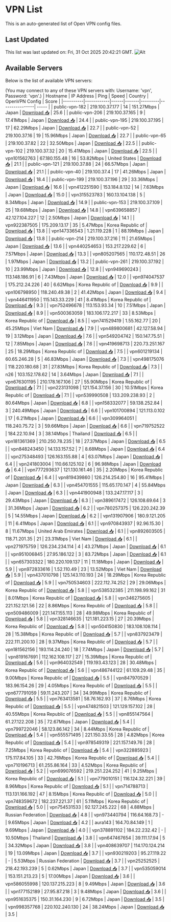 # VPN List

This is an auto-generated list of Open VPN config files.

## Last Updated

This list was last updated on: Fri, 31 Oct 2025 20:42:21 GMT.
![Alt](https://repobeats.axiom.co/api/embed/186b98318ef1479477931607c1ad7d823f12451f.svg "Repobeats analytics image")

## Available Servers

Below is the list of available VPN servers:

(You may connect to any of these VPN servers with: Username: 'vpn', Password: 'vpn'.)
| Hostname | IP Address | Ping | Speed | Country | OpenVPN Config | Score |
|----------|------------|------|-------|---------|----------------| ----- |
| public-vpn-182 | 219.100.37.177 | 14 | 151.27Mbps | Japan | [Download 📥](./configs/server_0_JP.ovpn) | 25.6 |
| public-vpn-206 | 219.100.37.165 | 9 | 17.41Mbps | Japan | [Download 📥](./configs/server_1_JP.ovpn) | 24.4 |
| public-vpn-195 | 219.100.37.195 | 17 | 62.29Mbps | Japan | [Download 📥](./configs/server_2_JP.ovpn) | 22.7 |
| public-vpn-52 | 219.100.37.16 | 19 | 15.96Mbps | Japan | [Download 📥](./configs/server_3_JP.ovpn) | 22.7 |
| public-vpn-65 | 219.100.37.82 | 22 | 32.50Mbps | Japan | [Download 📥](./configs/server_4_JP.ovpn) | 22.5 |
| public-vpn-102 | 219.100.37.32 | 20 | 15.41Mbps | Japan | [Download 📥](./configs/server_5_JP.ovpn) | 22.5 |
| vpn101562763 | 67.180.155.48 | 16 | 53.82Mbps | United States | [Download 📥](./configs/server_6_US.ovpn) | 21.1 |
| public-vpn-121 | 219.100.37.88 | 24 | 66.57Mbps | Japan | [Download 📥](./configs/server_7_JP.ovpn) | 21.1 |
| public-vpn-40 | 219.100.37.4 | 17 | 41.26Mbps | Japan | [Download 📥](./configs/server_8_JP.ovpn) | 18.4 |
| public-vpn-199 | 219.100.37.196 | 29 | 33.36Mbps | Japan | [Download 📥](./configs/server_9_JP.ovpn) | 16.6 |
| vpn412251590 | 153.184.8.132 | 14 | 7.63Mbps | Japan | [Download 📥](./configs/server_10_JP.ovpn) | 15.0 |
| vpn315523783 | 160.13.104.138 | 5 | 8.34Mbps | Japan | [Download 📥](./configs/server_11_JP.ovpn) | 14.9 |
| public-vpn-153 | 219.100.37.109 | 25 | 19.68Mbps | Japan | [Download 📥](./configs/server_12_JP.ovpn) | 14.8 |
| vpn639658857 | 42.127.104.227 | 12 | 2.50Mbps | Japan | [Download 📥](./configs/server_13_JP.ovpn) | 14.1 |
| vpn922387505 | 175.209.13.17 | 35 | 5.47Mbps | Korea Republic of | [Download 📥](./configs/server_14_KR.ovpn) | 13.8 |
| vpn147336543 | 1.21.119.228 | 1 | 88.19Mbps | Japan | [Download 📥](./configs/server_15_JP.ovpn) | 13.8 |
| public-vpn-214 | 219.100.37.216 | 11 | 21.65Mbps | Japan | [Download 📥](./configs/server_16_JP.ovpn) | 13.6 |
| vpn440254653 | 153.217.229.62 | 6 | 7.57Mbps | Japan | [Download 📥](./configs/server_17_JP.ovpn) | 13.3 |
| vpn805207565 | 110.172.48.51 | 26 | 1.97Mbps | Japan | [Download 📥](./configs/server_18_JP.ovpn) | 13.2 |
| public-vpn-261 | 219.100.37.192 | 10 | 23.99Mbps | Japan | [Download 📥](./configs/server_19_JP.ovpn) | 12.8 |
| vpn949690243 | 113.148.186.91 | 6 | 7.43Mbps | Japan | [Download 📥](./configs/server_20_JP.ovpn) | 12.0 |
| vpn974047537 | 175.212.24.226 | 40 | 6.62Mbps | Korea Republic of | [Download 📥](./configs/server_21_KR.ovpn) | 9.9 |
| vpn106798950 | 118.240.49.38 | 2 | 41.42Mbps | Japan | [Download 📥](./configs/server_22_JP.ovpn) | 9.4 |
| vpn446411950 | 115.143.33.229 | 41 | 8.41Mbps | Korea Republic of | [Download 📥](./configs/server_23_KR.ovpn) | 9.3 |
| vpn752496678 | 113.153.93.34 | 10 | 7.51Mbps | Japan | [Download 📥](./configs/server_24_JP.ovpn) | 8.9 |
| vpn500363059 | 183.106.172.217 | 33 | 8.53Mbps | Korea Republic of | [Download 📥](./configs/server_25_KR.ovpn) | 8.5 |
| vpn741529419 | 1.55.162.77 | 20 | 45.25Mbps | Viet Nam | [Download 📥](./configs/server_26_VN.ovpn) | 7.9 |
| vpn489800681 | 42.127.58.94 | 19 | 3.12Mbps | Japan | [Download 📥](./configs/server_27_JP.ovpn) | 7.6 |
| vpn549204742 | 150.147.75.51 | 12 | 7.85Mbps | Japan | [Download 📥](./configs/server_28_JP.ovpn) | 7.6 |
| vpn419698713 | 220.73.251.167 | 25 | 18.29Mbps | Korea Republic of | [Download 📥](./configs/server_29_KR.ovpn) | 7.5 |
| vpn601219134 | 60.65.246.28 | 5 | 46.83Mbps | Japan | [Download 📥](./configs/server_30_JP.ovpn) | 7.3 |
| vpn498175076 | 118.220.180.68 | 31 | 27.83Mbps | Korea Republic of | [Download 📥](./configs/server_31_KR.ovpn) | 7.3 |
| n26 | 103.152.178.62 | 14 | 3.64Mbps | Japan | [Download 📥](./configs/server_32_JP.ovpn) | 7.1 |
| vpn676301195 | 210.178.167.106 | 27 | 55.90Mbps | Korea Republic of | [Download 📥](./configs/server_33_KR.ovpn) | 7.1 |
| vpn223131098 | 121.154.37.156 | 30 | 10.51Mbps | Korea Republic of | [Download 📥](./configs/server_34_KR.ovpn) | 7.1 |
| vpn539990508 | 133.209.238.93 | 2 | 80.64Mbps | Japan | [Download 📥](./configs/server_35_JP.ovpn) | 6.8 |
| vpn158332077 | 59.138.252.84 | 3 | 240.49Mbps | Japan | [Download 📥](./configs/server_36_JP.ovpn) | 6.6 |
| vpn101700894 | 121.113.0.102 | 17 | 6.21Mbps | Japan | [Download 📥](./configs/server_37_JP.ovpn) | 6.6 |
| vpn309964051 | 118.240.75.72 | 3 | 59.66Mbps | Japan | [Download 📥](./configs/server_38_JP.ovpn) | 6.6 |
| vpn719752522 | 184.22.10.94 | 3 | 38.14Mbps | Thailand | [Download 📥](./configs/server_39_TH.ovpn) | 6.5 |
| vpn181361369 | 210.250.78.235 | 18 | 27.37Mbps | Japan | [Download 📥](./configs/server_40_JP.ovpn) | 6.5 |
| vpn848243450 | 14.133.157.52 | 7 | 8.68Mbps | Japan | [Download 📥](./configs/server_41_JP.ovpn) | 6.4 |
| vpn275348493 | 126.163.155.88 | 4 | 63.07Mbps | Japan | [Download 📥](./configs/server_42_JP.ovpn) | 6.4 |
| vpn241803004 | 110.66.125.102 | 6 | 96.98Mbps | Japan | [Download 📥](./configs/server_43_JP.ovpn) | 6.4 |
| vpn777293637 | 121.130.161.46 | 35 | 2.20Mbps | Korea Republic of | [Download 📥](./configs/server_44_KR.ovpn) | 6.4 |
| vpn819439860 | 126.214.254.80 | 16 | 95.41Mbps | Japan | [Download 📥](./configs/server_45_JP.ovpn) | 6.3 |
| vpn454701555 | 115.65.170.147 | 4 | 55.84Mbps | Japan | [Download 📥](./configs/server_46_JP.ovpn) | 6.3 |
| vpn441900948 | 133.247.17.117 | 3 | 29.43Mbps | Japan | [Download 📥](./configs/server_47_JP.ovpn) | 6.3 |
| vpn389617472 | 126.108.69.64 | 3 | 31.36Mbps | Japan | [Download 📥](./configs/server_48_JP.ovpn) | 6.2 |
| vpn780257375 | 126.220.242.39 | 5 | 14.55Mbps | Japan | [Download 📥](./configs/server_49_JP.ovpn) | 6.2 |
| vpn131907906 | 180.9.121.205 | 11 | 6.41Mbps | Japan | [Download 📥](./configs/server_50_JP.ovpn) | 6.1 |
| vpn970843937 | 92.96.15.30 | 8 | 11.67Mbps | United Arab Emirates | [Download 📥](./configs/server_51_AE.ovpn) | 6.1 |
| vpn892603505 | 118.71.201.35 | 21 | 23.31Mbps | Viet Nam | [Download 📥](./configs/server_52_VN.ovpn) | 6.1 |
| vpn271975759 | 126.234.234.114 | 4 | 43.27Mbps | Japan | [Download 📥](./configs/server_53_JP.ovpn) | 6.1 |
| vpn951006845 | 27.95.186.122 | 3 | 83.72Mbps | Japan | [Download 📥](./configs/server_54_JP.ovpn) | 6.1 |
| vpn657303322 | 180.220.109.137 | 11 | 11.18Mbps | Japan | [Download 📥](./configs/server_55_JP.ovpn) | 5.9 |
| vpn972833616 | 1.52.110.49 | 23 | 13.52Mbps | Viet Nam | [Download 📥](./configs/server_56_VN.ovpn) | 5.9 |
| vpn437010798 | 125.143.110.193 | 24 | 18.29Mbps | Korea Republic of | [Download 📥](./configs/server_57_KR.ovpn) | 5.9 |
| vpn750534603 | 222.112.74.252 | 29 | 29.06Mbps | Korea Republic of | [Download 📥](./configs/server_58_KR.ovpn) | 5.8 |
| vpn538532385 | 211.198.99.162 | 31 | 8.01Mbps | Korea Republic of | [Download 📥](./configs/server_59_KR.ovpn) | 5.8 |
| vpn346275605 | 221.152.121.56 | 22 | 8.86Mbps | Korea Republic of | [Download 📥](./configs/server_60_KR.ovpn) | 5.8 |
| vpn509486009 | 221.147.155.113 | 28 | 49.98Mbps | Korea Republic of | [Download 📥](./configs/server_61_KR.ovpn) | 5.8 |
| vpn328146635 | 121.181.223.15 | 27 | 20.39Mbps | Korea Republic of | [Download 📥](./configs/server_62_KR.ovpn) | 5.8 |
| vpn504150830 | 183.108.108.114 | 28 | 15.38Mbps | Korea Republic of | [Download 📥](./configs/server_63_KR.ovpn) | 5.7 |
| vpn837923479 | 222.111.200.10 | 28 | 9.37Mbps | Korea Republic of | [Download 📥](./configs/server_64_KR.ovpn) | 5.7 |
| vpn181562156 | 193.114.24.240 | 18 | 7.74Mbps | Japan | [Download 📥](./configs/server_65_JP.ovpn) | 5.7 |
| vpn819167691 | 112.162.108.117 | 27 | 15.39Mbps | Korea Republic of | [Download 📥](./configs/server_66_KR.ovpn) | 5.6 |
| vpn964032549 | 119.193.43.123 | 28 | 30.48Mbps | Korea Republic of | [Download 📥](./configs/server_67_KR.ovpn) | 5.6 |
| vpn486744122 | 61.109.29.48 | 35 | 9.00Mbps | Korea Republic of | [Download 📥](./configs/server_68_KR.ovpn) | 5.5 |
| vpn847970529 | 183.96.154.26 | 29 | 4.05Mbps | Korea Republic of | [Download 📥](./configs/server_69_KR.ovpn) | 5.5 |
| vpn677791059 | 59.11.243.207 | 34 | 34.99Mbps | Korea Republic of | [Download 📥](./configs/server_70_KR.ovpn) | 5.5 |
| vpn763413581 | 58.76.162.93 | 37 | 8.76Mbps | Korea Republic of | [Download 📥](./configs/server_71_KR.ovpn) | 5.5 |
| vpn474821503 | 121.129.157.102 | 28 | 40.55Mbps | Korea Republic of | [Download 📥](./configs/server_72_KR.ovpn) | 5.5 |
| vpn855147564 | 61.27.122.208 | 35 | 72.67Mbps | Japan | [Download 📥](./configs/server_73_JP.ovpn) | 5.4 |
| vpn799722046 | 58.123.86.142 | 34 | 8.44Mbps | Korea Republic of | [Download 📥](./configs/server_74_KR.ovpn) | 5.4 |
| vpn555571495 | 221.150.33.55 | 28 | 4.82Mbps | Korea Republic of | [Download 📥](./configs/server_75_KR.ovpn) | 5.4 |
| vpn978549319 | 221.157.149.76 | 28 | 7.25Mbps | Korea Republic of | [Download 📥](./configs/server_76_KR.ovpn) | 5.4 |
| vpn322885923 | 175.117.84.105 | 33 | 42.76Mbps | Korea Republic of | [Download 📥](./configs/server_77_KR.ovpn) | 5.4 |
| vpn710196713 | 61.255.86.164 | 33 | 4.52Mbps | Korea Republic of | [Download 📥](./configs/server_78_KR.ovpn) | 5.2 |
| vpn699076592 | 219.251.224.252 | 41 | 9.25Mbps | Korea Republic of | [Download 📥](./configs/server_79_KR.ovpn) | 5.1 |
| vpn779010151 | 116.124.32.221 | 39 | 8.96Mbps | Korea Republic of | [Download 📥](./configs/server_80_KR.ovpn) | 5.1 |
| vpn714788713 | 113.131.166.192 | 47 | 8.15Mbps | Korea Republic of | [Download 📥](./configs/server_81_KR.ovpn) | 5.0 |
| vpn748359672 | 182.237.221.37 | 61 | 5.11Mbps | Korea Republic of | [Download 📥](./configs/server_82_KR.ovpn) | 5.0 |
| vpn754531533 | 92.127.245.222 | 68 | 4.88Mbps | Russian Federation | [Download 📥](./configs/server_83_RU.ovpn) | 4.8 |
| vpn973440794 | 116.64.168.73 | - | 9.65Mbps | Japan | [Download 📥](./configs/server_84_JP.ovpn) | 4.2 |
| aura143 | 164.70.84.149 | 1 | 9.69Mbps | Japan | [Download 📥](./configs/server_85_JP.ovpn) | 4.0 |
| vpn378891102 | 184.22.232.42 | - | 10.50Mbps | Thailand | [Download 📥](./configs/server_86_TH.ovpn) | 3.8 |
| vpn647467654 | 39.111.17.94 | 5 | 34.32Mbps | Japan | [Download 📥](./configs/server_87_JP.ovpn) | 3.8 |
| vpn408639707 | 114.170.124.214 | 19 | 13.09Mbps | Japan | [Download 📥](./configs/server_88_JP.ovpn) | 3.7 |
| vpn930219203 | 95.27.119.22 | - | 5.53Mbps | Russian Federation | [Download 📥](./configs/server_89_RU.ovpn) | 3.7 |
| vpn25252525 | 218.42.193.239 | 5 | 0.62Mbps | Japan | [Download 📥](./configs/server_90_JP.ovpn) | 3.7 |
| vpn535059014 | 153.151.213.23 | 5 | 17.00Mbps | Japan | [Download 📥](./configs/server_91_JP.ovpn) | 3.6 |
| vpn586055998 | 120.137.215.223 | 8 | 9.49Mbps | Japan | [Download 📥](./configs/server_92_JP.ovpn) | 3.6 |
| vpn177152189 | 27.95.87.218 | 3 | 9.48Mbps | Japan | [Download 📥](./configs/server_93_JP.ovpn) | 3.6 |
| vpn951635375 | 150.31.164.230 | 9 | 6.72Mbps | Japan | [Download 📥](./configs/server_94_JP.ovpn) | 3.5 |
| vpn998357768 | 220.102.240.130 | 24 | 38.24Mbps | Japan | [Download 📥](./configs/server_95_JP.ovpn) | 3.5 |
